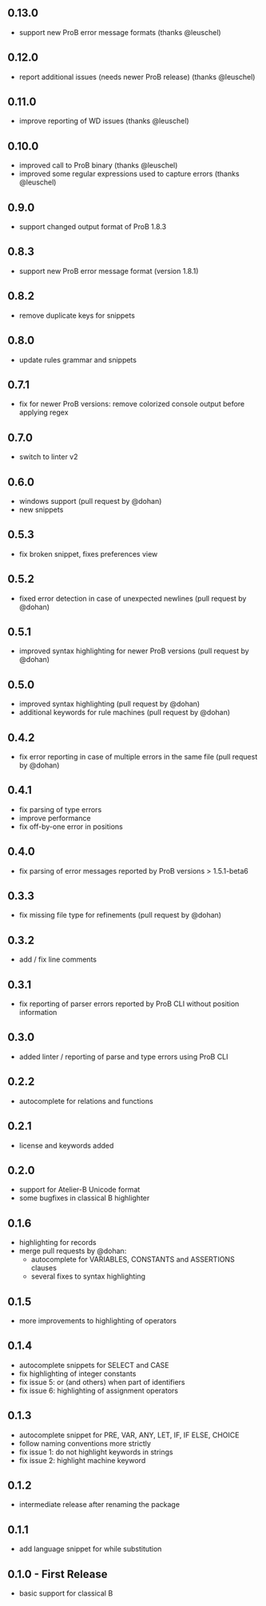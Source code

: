 ## 0.13.0
* support new ProB error message formats (thanks @leuschel)

## 0.12.0
* report additional issues (needs newer ProB release) (thanks @leuschel)

## 0.11.0
* improve reporting of WD issues (thanks @leuschel)

## 0.10.0
* improved call to ProB binary (thanks @leuschel)
* improved some regular expressions used to capture errors (thanks @leuschel)

## 0.9.0
* support changed output format of ProB 1.8.3

## 0.8.3
* support new ProB error message format (version 1.8.1)

## 0.8.2
* remove duplicate keys for snippets

## 0.8.0
* update rules grammar and snippets

## 0.7.1
* fix for newer ProB versions: remove colorized console output before applying regex

## 0.7.0
* switch to linter v2

## 0.6.0
* windows support (pull request by @dohan)
* new snippets

## 0.5.3
* fix broken snippet, fixes preferences view

## 0.5.2
* fixed error detection in case of unexpected newlines (pull request by @dohan)

## 0.5.1
* improved syntax highlighting for newer ProB versions (pull request by @dohan)

## 0.5.0
* improved syntax highlighting (pull request by @dohan)
* additional keywords for rule machines (pull request by @dohan)

## 0.4.2
* fix error reporting in case of multiple errors in the same file (pull request by @dohan)

## 0.4.1
* fix parsing of type errors
* improve performance
* fix off-by-one error in positions

## 0.4.0
* fix parsing of error messages reported by ProB versions > 1.5.1-beta6

## 0.3.3
* fix missing file type for refinements (pull request by @dohan)

## 0.3.2
* add / fix line comments

## 0.3.1
* fix reporting of parser errors reported by ProB CLI without position information

## 0.3.0
* added linter / reporting of parse and type errors using ProB CLI

## 0.2.2
* autocomplete for relations and functions

## 0.2.1
* license and keywords added

## 0.2.0
* support for Atelier-B Unicode format
* some bugfixes in classical B highlighter

## 0.1.6
* highlighting for records
* merge pull requests by @dohan:
  * autocomplete for VARIABLES, CONSTANTS and ASSERTIONS clauses
  * several fixes to syntax highlighting

## 0.1.5
* more improvements to highlighting of operators

## 0.1.4
* autocomplete snippets for SELECT and CASE
* fix highlighting of integer constants
* fix issue 5: or (and others) when part of identifiers
* fix issue 6: highlighting of assignment operators

## 0.1.3
* autocomplete snippet for PRE, VAR, ANY, LET, IF, IF ELSE, CHOICE
* follow naming conventions more strictly
* fix issue 1: do not highlight keywords in strings
* fix issue 2: highlight machine keyword

## 0.1.2
* intermediate release after renaming the package

## 0.1.1
* add language snippet for while substitution

## 0.1.0 - First Release
* basic support for classical B
